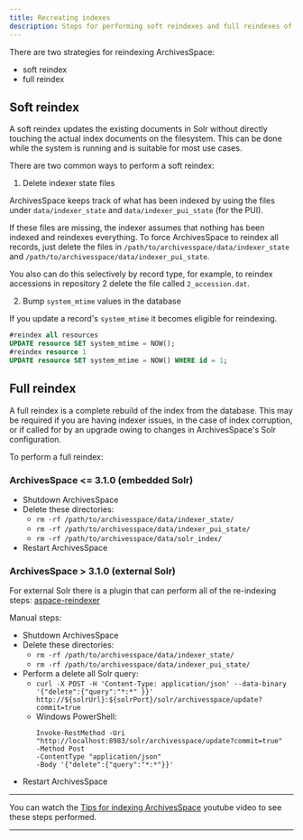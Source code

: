 ```yaml
---
title: Recreating indexes
description: Steps for performing soft reindexes and full reindexes of Solr, including internal and external Solr.
---
```


There are two strategies for reindexing ArchivesSpace:

- soft reindex
- full reindex

## Soft reindex

A soft reindex updates the existing documents in Solr without directly
touching the actual index documents on the filesystem. This can be done
while the system is running and is suitable for most use cases.

There are two common ways to perform a soft reindex:

1. Delete indexer state files

ArchivesSpace keeps track of what has been indexed by using the files
under `data/indexer_state` and `data/indexer_pui_state` (for the PUI).

If these files are missing, the indexer assumes that nothing has been
indexed and reindexes everything. To force ArchivesSpace to reindex all
records, just delete the files in `/path/to/archivesspace/data/indexer_state`
and `/path/to/archivesspace/data/indexer_pui_state`.

You also can do this selectively by record type, for example, to reindex
accessions in repository 2 delete the file called `2_accession.dat`.

2. Bump `system_mtime` values in the database

If you update a record's `system_mtime` it becomes eligible for reindexing.

```sql
#reindex all resources
UPDATE resource SET system_mtime = NOW();
#reindex resource 1
UPDATE resource SET system_mtime = NOW() WHERE id = 1;
```

## Full reindex

A full reindex is a complete rebuild of the index from the database. This
may be required if you are having indexer issues, in the case of index
corruption, or if called for by an upgrade owing to changes in ArchivesSpace's
Solr configuration.

To perform a full reindex:

### ArchivesSpace <= 3.1.0 (embedded Solr)

- Shutdown ArchivesSpace
- Delete these directories:
  - `rm -rf /path/to/archivesspace/data/indexer_state/`
  - `rm -rf /path/to/archivesspace/data/indexer_pui_state/`
  - `rm -rf /path/to/archivesspace/data/solr_index/`
- Restart ArchivesSpace

### ArchivesSpace > 3.1.0 (external Solr)

For external Solr there is a plugin that can perform all of the re-indexing steps: [aspace-reindexer](https://github.com/lyrasis/aspace-reindexer)

Manual steps:

- Shutdown ArchivesSpace
- Delete these directories:
  - `rm -rf /path/to/archivesspace/data/indexer_state/`
  - `rm -rf /path/to/archivesspace/data/indexer_pui_state/`
- Perform a delete all Solr query:
  - `curl -X POST -H 'Content-Type: application/json' --data-binary '{"delete":{"query":"*:*" }}' http://${solrUrl}:${solrPort}/solr/archivesspace/update?commit=true`
  - Windows PowerShell:
    ```
    Invoke-RestMethod -Uri "http://localhost:8983/solr/archivesspace/update?commit=true" 
    -Method Post 
    -ContentType "application/json" 
    -Body '{"delete":{"query":"*:*"}}'
    ```
- Restart ArchivesSpace

---

You can watch the [Tips for indexing ArchivesSpace](https://www.youtube.com/watch?v=yFJ6yAaPa3A) youtube video to see these steps performed.

---
